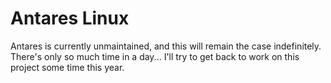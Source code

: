 # Antares Linux

Antares is currently unmaintained, and this will remain the case indefinitely. There's only so much time in a day... I'll try to get back to work on this project some time this year.
